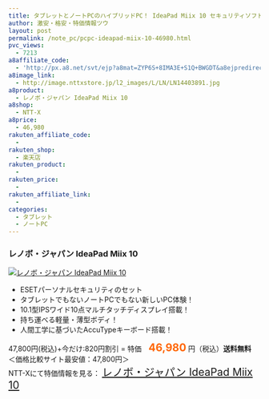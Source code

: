 ```yaml
---
title: タブレットとノートPCのハイブリッドPC！ IdeaPad Miix 10 セキュリティソフト付で特価46,980円！送料無料！
author: 激安・格安・特価情報ツウ
layout: post
permalink: /note_pc/pcpc-ideapad-miix-10-46980.html
pvc_views:
  - 7213
a8affiliate_code:
  - 'http://px.a8.net/svt/ejp?a8mat=ZYP6S+8IMA3E+S1Q+BWGDT&a8ejpredirect=http://nttxstore.jp/_II_LN14403891'
a8image_link:
  - http://image.nttxstore.jp/l2_images/L/LN/LN14403891.jpg
a8product:
  - レノボ・ジャパン IdeaPad Miix 10
a8shop:
  - NTT-X
a8price:
  - 46,980
rakuten_affiliate_code:
  - 
rakuten_shop:
  - 楽天店
rakuten_product:
  - 
rakuten_price:
  - 
rakuten_affiliate_link:
  - 
categories:
  - タブレット
  - ノートPC
---
```

### レノボ・ジャパン IdeaPad Miix 10

<div class="img-bg2 img_L">
  <a title="レノボ・ジャパン IdeaPad Miix 10" href="http://px.a8.net/svt/ejp?a8mat=ZYP6S+8IMA3E+S1Q+BWGDT&a8ejpredirect=http://nttxstore.jp/_II_LN14403891" target="_blank"><img src="http://i1.wp.com/image.nttxstore.jp/l2_images/L/LN/LN14403891.jpg?resize=120%2C120" border="0" alt="レノボ・ジャパン IdeaPad Miix 10" style="border: 0pt none;" data-recalc-dims="1" /></a>
</div>

<!--more-->

  * ESETパーソナルセキュリティのセット
  * タブレットでもないノートPCでもない新しいPC体験！
  * 10.1型IPSワイド10点マルチタッチディスプレイ搭載！
  * 持ち運べる軽量・薄型ボディ！
  * 人間工学に基づいたAccuTypeキーボード搭載！

47,800円(税込)+今だけ:820円割引 = 特価　<span style="color: #ff6600; font-size: 150%;"><strong>46,980</strong></span> 円（税込）**送料無料**  
＜価格比較サイト最安値：47,800円＞  
NTT-Xにて特価情報を見る： <span style="font-size: 150%;"><a href="http://px.a8.net/svt/ejp?a8mat=ZYP6S+8IMA3E+S1Q+BWGDT&a8ejpredirect=http://nttxstore.jp/_II_LN14403891" target="_blank">レノボ・ジャパン IdeaPad Miix 10</a></p>